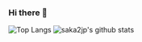 ### Hi there 👋

![Top Langs](https://github-readme-stats.vercel.app/api/top-langs/?username=saka2jp&hide=html)
![saka2jp's github stats](https://github-readme-stats.vercel.app/api?username=saka2jp&show_icons=true&count_private=true&line_height=40)
